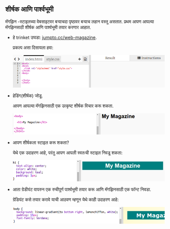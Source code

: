 ## शीर्षक आणि पार्श्वभूमी

मॅगझिन -स्टाइलच्या वेबसाइटवर बर्‍याचदा पृष्ठावर बर्‍याच लहान वस्तू असतात. प्रथम आपण आपल्या मॅगझिनसाठी शीर्षक आणि पार्श्वभूमी तयार करणार आहात.

+ हे trinket उघडा: <a href="http://jumpto.cc/web-magazine" target="_blank">jumpto.cc/web-magazine</a>.
    
    प्रकल्प असा दिसायला हवा:
    
    ![screenshot](images/magazine-starter.png)

+ हेडिंग(शीर्षक) जोडू.
    
    आपण आपल्या मॅगझिनसाठी एक उत्कृष्ट शीर्षक विचार करू शकता.
    
    ![screenshot](images/magazine-heading.png)

+ आपण शीर्षकला स्टाइल करू शकता?
    
    येथे एक उदाहरण आहे, परंतु आपण आपली स्वतःची स्टाइल निवडू शकता:
    
    ![screenshot](images/magazine-heading-style.png)

+ आता ग्रेडीयंट वापरुन एक रुचीपूर्ण पार्श्वभूमी तयार करू आणि मॅगझिनसाठी एक फॉन्ट निवडा.
    
    ग्रेडियंट कसे तयार करावे याची आठवण म्हणून येथे काही उदाहरण आहे:
    
    ![screenshot](images/magazine-background.png)